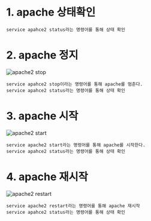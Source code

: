 # 1. apache 상태확인

    service apahce2 status라는 명령어를 통해 상태 확인

# 2. apache 정지

![apache2 stop](https://user-images.githubusercontent.com/49421197/57193672-bd0cc480-6f78-11e9-8075-945b8847a01f.png)

    service apahce2 stop이라는 명령어를 통해 apache를 멈춘다.
    service apahce2 status라는 명령어를 통해 상태 확인

# 3. apache 시작

![apache2 start](https://user-images.githubusercontent.com/49421197/57193696-107f1280-6f79-11e9-8900-1fd7dbe10b8d.png)

    service apache2 start라는 명령어를 통해 apache를 시작한다.
    service apahce2 status라는 명령어를 통해 상태 확인

# 4. apache 재시작

![apache2 restart](https://user-images.githubusercontent.com/49421197/57193701-27256980-6f79-11e9-912b-c4f9f07e36ea.png)

    service apache2 restart라는 명령어를 통해 apache 재시작
    service apahce2 status라는 명령어를 통해 상태 확인
